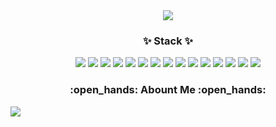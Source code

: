 <div align=center>
  <img src="https://capsule-render.vercel.app/api?type=soft&color=gradient&height=150&section=header&text=YeojinChoi&fontSize=90&animation=twinkling&fontColor=FFFFFF" />
</div>

<h3 align="center">✨ Stack ✨ </h3>

<p align="center">
    <img src="https://img.shields.io/badge/JavaScript-F7DF1E?style=flat-square&logo=JavaScript&logoColor=white"/>
    <img src="https://img.shields.io/badge/TypeScript-3178C6?style=flat-square&logo=TypeScript&logoColor=white"/>
    <img src="https://img.shields.io/badge/React-brightgreen?style=flat-square&logo=React&logoColor=white"/>
    <img src="https://img.shields.io/badge/styled_components-DB7093?style=flat-square&logo=styled-components&logoColor=white"/>
    <img src="https://img.shields.io/badge/HTML5-E34F26?style=flat-square&logo=HTML5&logoColor=white"/>
    <img src="https://img.shields.io/badge/CSS3-1572B6?style=flat-square&logo=CSS3&logoColor=white"/>
    <img src="https://img.shields.io/badge/SASS-CC6699?style=flat-square&logo=SASS&logoColor=white"/>
    <img src="https://img.shields.io/badge/MobX-FF9955?style=flat-square&logo=MobX&logoColor=white"/>
    <img src="https://img.shields.io/badge/Android-3DDC84?style=flat-square&logo=Android&logoColor=white"/>
    <img src="https://img.shields.io/badge/Java-007396?style=flat-square&logo=Java&logoColor=white"/>
    <img src="https://img.shields.io/badge/C++-00599C?style=flat-square&logo=C&logoColor=white"/>
    <img src="https://img.shields.io/badge/Spring-6DB33F?style=flat-square&logo=Spring&logoColor=white"/>
    <img src="https://img.shields.io/badge/aws-232F3E?style=flat-square&logo=amazon-aws&logoColor=white"/>
    <img src="https://img.shields.io/badge/Python-3776AB?style=flat-square&logo=Python&logoColor=white"/>
    <img src="https://img.shields.io/badge/MySQL-4479A1?style=flat-square&logo=MySQL&logoColor=white"/>
</p>
  <h3 align="center">:open_hands: Abount Me :open_hands: </h3>
  <a href="https://velog.io/@yeogenius"><img src="https://img.shields.io/badge/velog-1DBF73?style=flat-square&logo=Vimeo&logoColor=white"/></a>
<!--
**yeojini/yeojini** is a ✨ _special_ ✨ repository because its `README.md` (this file) appears on your GitHub profile.

Here are some ideas to get you started:

- 🔭 I’m currently working on ...
- 🌱 I’m currently learning ...
- 👯 I’m looking to collaborate on ...
- 🤔 I’m looking for help with ...
- 💬 Ask me about ...
- 📫 How to reach me: ...
- 😄 Pronouns: ...
- ⚡ Fun fact: ...
-->
